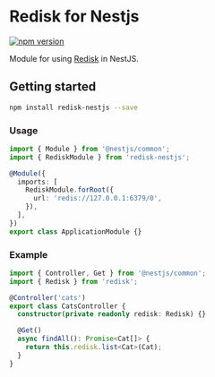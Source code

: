 Redisk for Nestjs
=====
[![npm version](https://badge.fury.io/js/redisk-nestjs.svg)](https://badge.fury.io/js/redisk-nestjs)

Module for using [Redisk](https://github.com/ArkerLabs/redisk) in NestJS.


## Getting started
```bash
npm install redisk-nestjs --save
```


### Usage

```ts
import { Module } from '@nestjs/common';
import { RediskModule } from 'redisk-nestjs';

@Module({
  imports: [
    RediskModule.forRoot({
      url: 'redis://127.0.0.1:6379/0',
    }),
  ],
})
export class ApplicationModule {}
```


### Example

```ts
import { Controller, Get } from '@nestjs/common';
import { Redisk } from 'redisk';

@Controller('cats')
export class CatsController {
  constructor(private readonly redisk: Redisk) {}

  @Get()
  async findAll(): Promise<Cat[]> {
    return this.redisk.list<Cat>(Cat);
  }
}
```